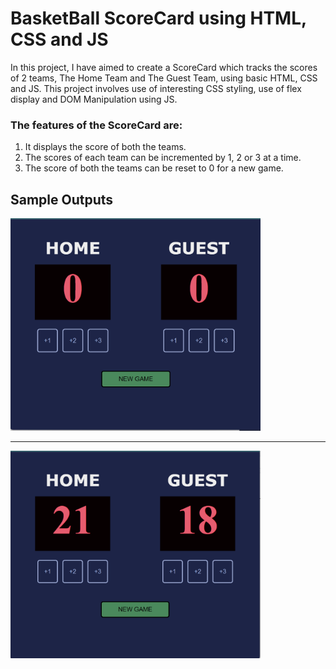 # BasketBall ScoreCard using HTML, CSS and JS

In this project, I have aimed to create a ScoreCard which tracks the scores of 2 teams, The Home Team and The Guest Team, using basic HTML, CSS and JS. This project involves use of interesting CSS styling, use of flex display and DOM Manipulation using JS.

### The features of the ScoreCard are: 
1. It displays the score of both the teams.
1. The scores of each team can be incremented by 1, 2 or 3 at a time.
1. The score of both the teams can be reset to 0 for a new game.

## Sample Outputs
<img src="images/pic1.png" width="400" />
<hr>
<img src="images/pic2.png" width="400" />

